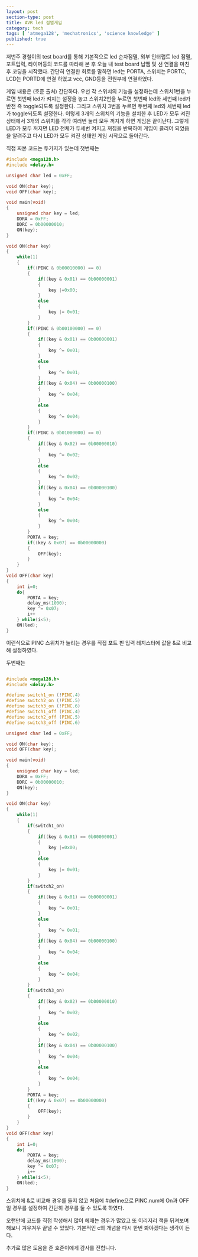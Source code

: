 ```yaml
---
layout: post
section-type: post
title: AVR led 점멸게임
category: tech
tags: [ 'atmega128', 'mechatronics', 'science knowledge' ]
published: true
---
```


저번주 경철이의 test board를 통해 기본적으로 led 순차점멸, 외부 인터럽트 led 점멸, 포트입력, 타이머등의 코드를 따라해 본 후 오늘 내 test board 납땜 및 선 연결을 마친 후 코딩을 시작했다.
간단히 연결한 회로를 말하면 led는 PORTA, 스위치는 PORTC, LCD는 PORTD에 연결 하였고 vcc, GND등을 전원부에 연결하였다.

게임 내용은 (호준 출처) 간단하다. 우선 각 스위치의 기능을 설정하는데 스위치1번을 누르면 첫번째 led가 켜지는 설정을 놓고 스위치2번을 누르면 첫번째 led와 세번째 led가 반전 즉 toggle되도록 설정한다. 그리고 스위치 3번을 누르면 두번째 led와 세번째 led가 toggle되도록 설정한다. 이렇게 3개의 스위치의 기능을 설치한 후 LED가 모두 켜진 상태에서 3개의 스위치를 각각 여러번 눌러 모두 꺼지게 하면 게임은 끝이난다. 그렇게 LED가 모두 꺼지면 LED 전체가 두세번 켜지고 꺼짐을 반복하여 게임이 클리어 되었음을 알려주고 다시 LED가 모두 켜진 상태인 게임 시작으로 돌아간다.

직접 짜본 코드는 두가지가 있는데 첫번째는
```c
#include <mega128.h>
#include <delay.h>

unsigned char led = 0xFF;

void ON(char key);
void OFF(char key);

void main(void)
{
    unsigned char key = led;
    DDRA = 0xFF;
    DDRC = 0b00000010;
    ON(key);
}

void ON(char key)
{
    while(1)
    {
        if((PINC & 0b00010000) == 0)
        {
            if((key & 0x01) == 0b00000001)
            {
                key |=0x00;
            }
            else
            {
                key |= 0x01;
            }
        }
        if((PINC & 0b00100000) == 0)
        {
            if((key & 0x01) == 0b00000001)
            {
                key ^= 0x01;
            }
            else
            {
                key ^= 0x01;
            }
            if((key & 0x04) == 0b00000100)
            {
                key ^= 0x04;
            }
            else
            {
                key ^= 0x04;
            }
        }
        if((PINC & 0b01000000) == 0)
        {
            if((key & 0x02) == 0b00000010)
            {
                key ^= 0x02;
            }
            else
            {
                key ^= 0x02;
            }
            if((key & 0x04) == 0b00000100)
            {
                key ^= 0x04;
            }
            else
            {
                key ^= 0x04;
            }
        }
        PORTA = key;
        if((key & 0x07) == 0b00000000)
        {
            OFF(key);
        }
    }
}
void OFF(char key)
{
    int i=0;
    do{
        PORTA = key;
        delay_ms(1000);
        key ^= 0x07;
        i++
    } while(i<5);
    ON(led);
}
```

이런식으로 PINC 스위치가 눌리는 경우를 직접 포트 핀 입력 레지스터에 값을 &로 비교해 설정하였다.

두번째는

```c

#include <mega128.h>
#include <delay.h>

#define switch1_on (!PINC.4)
#define switch2_on (!PINC.5)
#define switch3_on (!PINC.6)
#define switch1_off (PINC.4)
#define switch2_off (PINC.5)
#define switch3_off (PINC.6)

unsigned char led = 0xFF;

void ON(char key);
void OFF(char key);

void main(void)
{
    unsigned char key = led;
    DDRA = 0xFF;
    DDRC = 0b00000010;
    ON(key);
}

void ON(char key)
{
    while(1)
    {
        if(switch1_on)
        {
            if((key & 0x01) == 0b00000001)
            {
                key |=0x00;
            }
            else
            {
                key |= 0x01;
            }
        }
        if(switch2_on)
        {
            if((key & 0x01) == 0b00000001)
            {
                key ^= 0x01;
            }
            else
            {
                key ^= 0x01;
            }
            if((key & 0x04) == 0b00000100)
            {
                key ^= 0x04;
            }
            else
            {
                key ^= 0x04;
            }
        }
        if(switch3_on)
        {
            if((key & 0x02) == 0b00000010)
            {
                key ^= 0x02;
            }
            else
            {
                key ^= 0x02;
            }
            if((key & 0x04) == 0b00000100)
            {
                key ^= 0x04;
            }
            else
            {
                key ^= 0x04;
            }
        }
        PORTA = key;
        if((key & 0x07) == 0b00000000)
        {
            OFF(key);
        }
    }
}
void OFF(char key)
{
    int i=0;
    do{
        PORTA = key;
        delay_ms(1000);
        key ^= 0x07;
        i++
    } while(i<5);
    ON(led);
}
```


스위치에 &로 비교해 경우를 들지 않고 처음에 #define으로 PINC.num에 On과 OFF 일 경우를 설정하여
간단히 경우를 둘 수 있도록 하였다.

오랜만에 코드를 직접 작성해서 많이 헤매는 경우가 많았고 또 이리저리 책을 뒤져보며 해보니 겨우겨우 끝낼 수 있었다.
기본적인 c의 개념을 다시 한번 봐야겠다는 생각이 든다. 

추가로 많은 도움을 준 호준이에게 감사를 전합니다.
